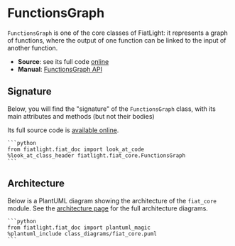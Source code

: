 FunctionsGraph
==============

`FunctionsGraph` is one of the core classes of FiatLight: it represents a graph of functions,
where the output of one function can be linked to the input of another function.

* **Source**: see its full code [online](FL_GH_ROOT/fiat_core/functions_graph.py)
* **Manual**: [FunctionsGraph API](manual_functions_graph)

Signature
---------

Below, you will find the "signature" of the `FunctionsGraph` class,
with its main attributes and methods (but not their bodies)

Its full source code is [available online](../fiat_core/functions_graph.py).

    ```python
    from fiatlight.fiat_doc import look_at_code
    %look_at_class_header fiatlight.fiat_core.FunctionsGraph
    ```

Architecture
------------

Below is a PlantUML diagram showing the architecture of the `fiat_core` module.
See the [architecture page](api_architecture) for the full architecture diagrams.

    ```python
    from fiatlight.fiat_doc import plantuml_magic
    %plantuml_include class_diagrams/fiat_core.puml
    ```

